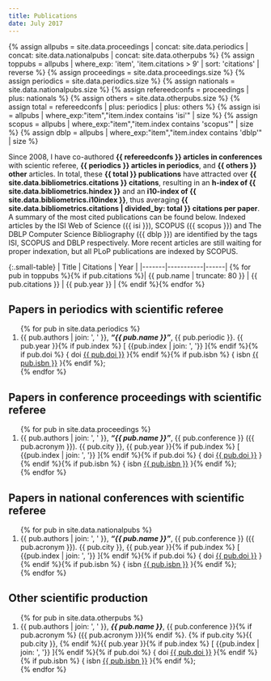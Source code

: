 ```yaml
---
title: Publications
date: July 2017
---
```


{% assign allpubs = site.data.proceedings | concat: site.data.periodics | concat: site.data.nationalpubs | concat: site.data.otherpubs %}
{% assign toppubs = allpubs | where_exp: 'item', 'item.citations > 9' | sort: 'citations' | reverse %}
{% assign proceedings = site.data.proceedings.size %}
{% assign periodics = site.data.periodics.size %}
{% assign nationals = site.data.nationalpubs.size %}
{% assign refereedconfs = proceedings | plus: nationals %}
{% assign others = site.data.otherpubs.size %}
{% assign total = refereedconfs | plus: periodics | plus: others %}
{% assign isi = allpubs | where_exp:"item","item.index contains 'isi'" | size %}
{% assign scopus = allpubs | where_exp:"item","item.index contains 'scopus'" | size %}
{% assign dblp = allpubs | where_exp:"item","item.index contains 'dblp'" | size %}

Since 2008, I have co-authored **{{ refereedconfs }} articles in conferences** with scientic referee, **{{ periodics }} articles in periodics**, and **{{ others }} other** articles. In total, these **{{ total }} publications** have attracted over **{{ site.data.bibliometrics.citations }} citations**, resulting in an **h-index of {{ site.data.bibliometrics.hindex }}** and an **i10-index of {{ site.data.bibliometrics.i10index }}**, thus averaging **{{ site.data.bibliometrics.citations | divided_by: total }} citations per paper**. A summary of the most cited publications can be found below. Indexed articles by the ISI Web of Science ({{ isi }}), SCOPUS ({{ scopus }}) and The DBLP Computer Science Bibliography ({{ dblp }}) are identified by the tags ISI, SCOPUS and DBLP respectively. More recent articles are still waiting for proper indexation, but all PLoP publications are indexed by SCOPUS.

{:.small-table}
| Title | Citations | Year |
|-------|-----------|------|
{% for pub in toppubs %}{% if pub.citations %}| {{ pub.name | truncate: 80 }} | {{ pub.citations }} | {{ pub.year }} |
{% endif %}{% endfor %}

## Papers in periodics with scientific referee

<ol reversed>
{% for pub in site.data.periodics %}
    <li>
      {{ pub.authors | join: ', ' }}, <i><b>&ldquo;{{ pub.name }}&rdquo;</b></i>, {{ pub.periodic }}. {{ pub.year }}{% if pub.index %} [ <abbr>{{pub.index | join: ', '}}</abbr> ]{% endif %}{% if pub.doi %} { <abbr>doi</abbr> <a href="http://dx.doi.org/{{ pub.doi }}">{{ pub.doi }}</a> }{% endif %}{% if pub.isbn %} {&nbsp;<abbr>isbn</abbr> <a href="">{{ pub.isbn }}</a>&nbsp;}{% endif %};
    </li>
{% endfor %}
</ol>

## Papers in conference proceedings with scientific referee

<ol reversed>
{% for pub in site.data.proceedings %}
    <li>
      {{ pub.authors | join: ', ' }}, <i><b>&ldquo;{{ pub.name }}&rdquo;</b></i>, {{ pub.conference }} (<abbr>{{ pub.acronym }}</abbr>). {{ pub.city }}, {{ pub.year }}{% if pub.index %} [ <abbr>{{pub.index | join: ', '}}</abbr> ]{% endif %}{% if pub.doi %} { <abbr>doi</abbr> <a href="http://dx.doi.org/{{ pub.doi }}">{{ pub.doi }}</a> }{% endif %}{% if pub.isbn %} {&nbsp;<abbr>isbn</abbr> <a href="">{{ pub.isbn }}</a>&nbsp;}{% endif %};
    </li>
{% endfor %}
</ol>

## Papers in national conferences with scientific referee

<ol reversed>
{% for pub in site.data.nationalpubs %}
    <li>
      {{ pub.authors | join: ', ' }}, <i><b>&ldquo;{{ pub.name }}&rdquo;</b></i>, {{ pub.conference }} (<abbr>{{ pub.acronym }}</abbr>). {{ pub.city }}, {{ pub.year }}{% if pub.index %} [ <abbr>{{pub.index | join: ', '}}</abbr> ]{% endif %}{% if pub.doi %} { <abbr>doi</abbr> <a href="http://dx.doi.org/{{ pub.doi }}">{{ pub.doi }}</a> }{% endif %}{% if pub.isbn %} {&nbsp;<abbr>isbn</abbr> <a href="">{{ pub.isbn }}</a>&nbsp;}{% endif %};
    </li>
{% endfor %}
</ol>

## Other scientific production

<ol reversed>
{% for pub in site.data.otherpubs %}
    <li>
      {{ pub.authors | join: ', ' }}, <i><b>{{ pub.name }}</b></i>, {{ pub.conference }}{% if pub.acronym %} (<abbr>{{ pub.acronym }}</abbr>){% endif %}. {% if pub.city %}{{ pub.city }}, {% endif %}{{ pub.year }}{% if pub.index %} [ <abbr>{{pub.index | join: ', '}}</abbr> ]{% endif %}{% if pub.doi %} { <abbr>doi</abbr> <a href="http://dx.doi.org/{{ pub.doi }}">{{ pub.doi }}</a> }{% endif %}{% if pub.isbn %} {&nbsp;<abbr>isbn</abbr> <a href="">{{ pub.isbn }}</a>&nbsp;}{% endif %};
    </li>
{% endfor %}
</ol>